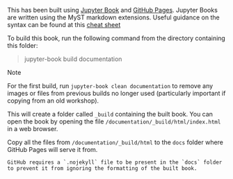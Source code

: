 This has been built using [Jupyter Book](https://jupyterbook.org/) and [GitHub Pages](https://pages.github.com/). Jupyter Books are written using the MyST markdown extensions. Useful guidance on the syntax can be found at this [cheat sheet](https://jupyterbook.org/en/stable/reference/cheatsheet.html)

To build this book, run the following command from the directory containing this folder:

> jupyter-book build documentation

> [!NOTE]
> For the first build, run `jupyter-book clean documentation` to remove any images or files from previous builds no longer used (particularly important if copying from an old workshop).

This will create a folder called `_build` containing the built book. You can open the book by opening the file `/documentation/_build/html/index.html` in a web browser.

Copy all the files from `/documentation/_build/html` to the `docs` folder where GitHub Pages will serve it from. 

```{warning}
GitHub requires a `.nojekyll` file to be present in the `docs` folder to prevent it from ignoring the formatting of the built book.
```
